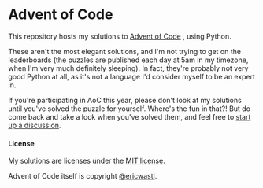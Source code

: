 # Advent of Code

This repository hosts my solutions to [Advent of Code](https://adventofcode.com)
, using Python.

These aren't the most elegant solutions, and I'm not trying to get on the
leaderboards (the puzzles are published each day at 5am in my timezone, when
I'm very much definitely sleeping).  In fact, they're probably not very good
Python at all, as it's not a language I'd consider myself to be an expert in.

If you're participating in AoC this year, please don't look at my solutions
until you've solved the puzzle for yourself. Where's the fun in that?! But
do come back and take a look when you've solved them, and feel free to
[start up a discussion](https://github.com/yeurch/advent-of-code/discussions).

#### License

My solutions are licenses under the [MIT license](./LICENSE).

Advent of Code itself is copyright [@ericwastl](https://twitter.com/ericwastl).